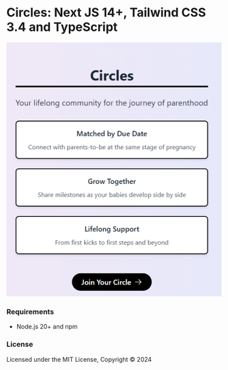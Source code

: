 # Circles: Next JS 14+, Tailwind CSS 3.4 and TypeScript

![ScreenShot](/public/assets/images/circles-landing.png)

### Requirements

- Node.js 20+ and npm

### License

Licensed under the MIT License, Copyright © 2024
